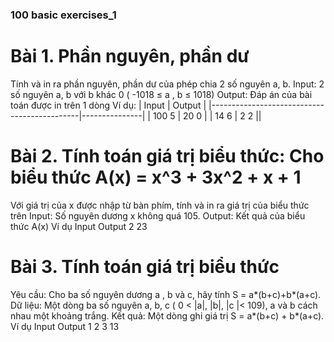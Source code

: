 ### 100 basic exercises_1
# Bài 1. Phần nguyên, phần dư
Tính và in ra phần nguyên, phần dư của phép chia 2 số nguyên a, b. 
  Input: 2 số nguyên a, b với b khác 0 ( -1018 ≤ a , b ≤ 1018)
  Output: Đáp án của bài toán được in trên 1 dòng
  Ví dụ:
| Input                        | Output         |
|---------------------------------------------|---------------|
|  100 5              | 20 0 |
|  14 6              | 2 2 ||
# Bài 2. Tính toán giá trị biểu thức: Cho biểu thức A(x) = x^3 + 3x^2 + x + 1
Với giá trị của x được nhập từ bàn phím, tính và in ra giá trị của biểu thức trên 
Input: Số nguyên dương x không quá 105. 
Output: Kết quả của biểu thức A(x) 
Ví dụ
Input		       Output
2		           23
# Bài 3. Tính toán giá trị biểu thức 
Yêu cầu: Cho ba số nguyên dương a , b và c, hãy tính S = a*(b+c)+b*(a+c).
Dữ liệu: Một dòng ba số nguyên a, b, c ( 0 < |a|, |b|, |c |< 109), a và b cách nhau một khoảng trắng.
Kết quả: Một dòng ghi giá trị S = a*(b+c) + b*(a+c). 
Ví dụ
Input	Output
1 2 3	13
